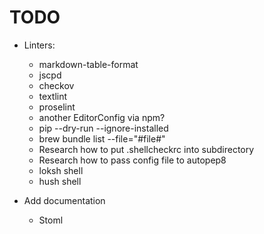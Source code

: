 # TODO

- Linters:
  - markdown-table-format
  - jscpd
  - checkov
  - textlint
  - proselint
  - another EditorConfig via npm?
  - pip --dry-run --ignore-installed
  - brew bundle list --file="#file#"
  - Research how to put .shellcheckrc into subdirectory
  - Research how to pass config file to autopep8
  - loksh shell
  - hush shell

- Add documentation
  - Stoml
